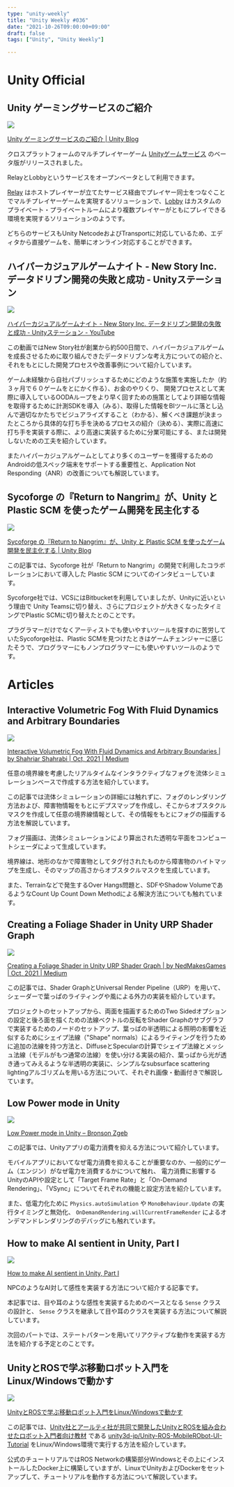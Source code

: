 ```yaml
---
type: "unity-weekly"
title: "Unity Weekly #036"
date: "2021-10-26T09:00:00+09:00"
draft: false
tags: ["Unity", "Unity Weekly"]

---
```


# Unity Official

## Unity ゲーミングサービスのご紹介

![](0.png)

[Unity ゲーミングサービスのご紹介 | Unity Blog](https://blog.unity.com/ja/games/introducing-unity-gaming-services)

クロスプラットフォームのマルチプレイヤーゲーム [Unityゲームサービス](https://unity.com/ja/solutions/gaming-services) のベータ版がリリースされました。

RelayとLobbyというサービスをオープンベータとして利用できます。

[Relay](https://unity.com/ja/products/relay) はホストプレイヤーが立てたサービス経由でプレイヤー同士をつなぐことでマルチプレイヤーゲームを実現するソリューションで、[Lobby](https://unity.com/ja/products/lobby) はカスタムのプライベート・プライベートルームにより複数プレイヤーがともにプレイできる環境を実現するソリューションのようです。

どちらのサービスもUnity NetcodeおよびTransportに対応しているため、エディタから直接ゲームを、簡単にオンライン対応することができます。

## ハイパーカジュアルゲームナイト - New Story Inc. データドリブン開発の失敗と成功 - Unityステーション

![](7.png)

[ハイパーカジュアルゲームナイト - New Story Inc. データドリブン開発の失敗と成功 - Unityステーション - YouTube](https://www.youtube.com/watch?v=i4Z5FxfXlzw)

この動画ではNew Story社が創業から約500日間で、ハイパーカジュアルゲームを成長させるために取り組んできたデータドリブンな考え方についての紹介と、それをもとにした開発プロセスや改善事例について紹介しています。

ゲーム未経験から自社パブリッシュするためにどのような施策を実施したか（約３ヶ月で６０ゲームをとにかく作る）、お金のやりくり、
開発プロセスとして実際に導入しているOODAループをより早く回すための施策としてより詳細な情報を取得するために計測SDKを導入（みる）、取得した情報をBIツールに落とし込んで適切なかたちでビジュアライズすること（わかる）、解くべき課題が決まったところから具体的な打ち手を決めるプロセスの紹介（決める）、実際に高速に打ち手を実装する際に、より高速に実装するために分業可能にする、または開発しないための工夫を紹介しています。

またハイパーカジュアルゲームとしてより多くのユーザーを獲得するためのAndroidの低スペック端末をサポートする重要性と、Application Not Responding（ANR）の改善についても解説しています。

## Sycoforge の『Return to Nangrim』が、Unity と Plastic SCM を使ったゲーム開発を民主化する

![](1.png)

[Sycoforge の『Return to Nangrim』が、Unity と Plastic SCM を使ったゲーム開発を民主化する | Unity Blog](https://blog.unity.com/ja/games/return-to-nangrim-blog)

この記事では、Sycoforge 社が「Return to Nangrim」の開発で利用したコラボレーションにおいて導入した Plastic SCM についてのインタビューしています。

Sycoforge社では、VCSにはBitbucketを利用していましたが、Unityに近いという理由で Unity Teamsに切り替え、さらにプロジェクトが大きくなったタイミングでPlastic SCMに切り替えたとのことです。

プラグラマーだけでなくアーティストでも使いやすいツールを探すのに苦労していたSycoforge社は、Plastic SCMを見つけたときはゲームチェンジャーに感じたそうで、プログラマーにもノンプログラマーにも使いやすいツールのようです。

# Articles

## Interactive Volumetric Fog With Fluid Dynamics and Arbitrary Boundaries

![](4.png)

[Interactive Volumetric Fog With Fluid Dynamics and Arbitrary Boundaries | by Shahriar Shahrabi | Oct, 2021 | Medium](https://shahriyarshahrabi.medium.com/interactive-volumetric-fog-with-fluid-dynamics-and-arbitrary-boundaries-f82fdee86397)

任意の境界線を考慮したリアルタイムなインタラクティブなフォグを流体シミュレーションベースで作成する方法を紹介しています。

この記事では流体シミュレーションの詳細には触れずに、フォグのレンダリング方法および、障害物情報をもとにデプスマップを作成し、そこからオブスタクルマスクを作成して任意の境界線情報として、その情報をもとにフォグの描画する方法を解説しています。

フォグ描画は、流体シミュレーションにより算出された透明な平面をコンピュートシェーダによって生成しています。

境界線は、地形のなかで障害物としてタグ付されたものから障害物のハイトマップを生成し、そのマップの高さからオブスタクルマスクを生成しています。

また、Terrainなどで発生するOver Hangs問題と、SDFやShadow VolumeであるようなCount Up Count Down Methodによる解決方法についても触れています。


## Creating a Foliage Shader in Unity URP Shader Graph

![](3.png)

[Creating a Foliage Shader in Unity URP Shader Graph | by NedMakesGames | Oct, 2021 | Medium](https://nedmakesgames.medium.com/creating-a-foliage-shader-in-unity-urp-shader-graph-5854bf8dc4c2)

この記事では、Shader GraphとUniversal Render Pipeline（URP）を用いて、シェーダーで葉っぱのライティングや風による外力の実装を紹介しています。

プロジェクトのセットアップから、両面を描画するためのTwo Sidedオプションの設定と後ろ面を描くための法線ベクトルの反転をShader Graphのサブグラフで実装するためのノードのセットアップ、葉っぱの半透明による照明の影響を近似するためにシェイプ法線（"Shape" normals）によるライティングを行うために追加の法線を持つ方法と、DiffuseとSpecularの計算でシェイプ法線とメッシュ法線（モデルがもつ通常の法線）を使い分ける実装の紹介、葉っぱから光が透き通ってみえるような半透明の実装に、シンプルなsubsurface scattering lightingアルゴリズムを用いる方法について、それぞれ画像・動画付きで解説しています。


## Low Power mode in Unity

![](5.png)

[Low Power mode in Unity – Bronson Zgeb](https://bronsonzgeb.com/index.php/2021/10/16/low-power-mode-in-unity/)

この記事では、Unityアプリの電力消費を抑える方法について紹介しています。

モバイルアプリにおいてなぜ電力消費を抑えることが重要なのか、一般的にゲーム（エンジン）がなぜ電力を消費するかについて触れ、
電力消費に影響するUnityのAPIや設定として「Target Frame Rate」と「On-Demand Rendering」、「VSync」についてそれぞれの機能と設定方法を紹介しています。

また、低電力化ために `Physics.autoSimulation` や `MonoBehaviour.Update` の実行タイミングと無効化、 `OnDemandRendering.willCurrentFrameRender` によるオンデマンドレンダリングのデバッグにも触れています。


## How to make AI sentient in Unity, Part I

![](2.png)

[How to make AI sentient in Unity, Part I](https://blog.gamedev.tv/how-to-make-ai-sentient-in-unity/)

NPCのようなAI対して感性を実装する方法について紹介する記事です。

本記事では、目や耳のような感性を実装するためのベースとなる `Sense` クラスの設計と、 `Sense` クラスを継承して目や耳のクラスを実装する方法について解説しています。

次回のパートでは、ステートパターンを用いてリアクティブな動作を実装する方法を紹介する予定とのことです。


## UnityとROSで学ぶ移動ロボット入門をLinux/Windowsで動かす

![](6.png)

[UnityとROSで学ぶ移動ロボット入門をLinux/Windowsで動かす](https://zenn.dev/karaage0703/articles/2de654a413049e)

この記事では、[Unity社とアールティ社が共同で開発したUnityとROSを組み合わせたロボット入門者向け教材](https://rt-net.jp/notice/20210909/) である [unity3d-jp/Unity-ROS-MobileRObot-UI-Tutorial](https://github.com/unity3d-jp/Unity-ROS-MobileRObot-UI-Tutorial) をLinux/Windows環境で実行する方法を紹介しています。

公式のチュートリアルではROS Networkの構築部分Windowsとその上にインストールしたDocker上に構築していますが、LinuxでUnityおよびDockerをセットアップして、チュートリアルを動作する方法について解説しています。
